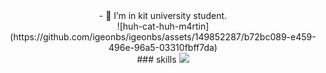 <div align=center>
- 👀 I’m in kit university student.
</div>
<div align=center>
     ![huh-cat-huh-m4rtin](https://github.com/igeonbs/igeonbs/assets/149852287/b72bc089-e459-496e-96a5-03310fbff7da)
</div>
<div align=center>
### skills
 <img src="https://img.shields.io/badge/TypeScript-3178C6?style=flat&logo=TypeScript&logoColor=white"/>
</div>
